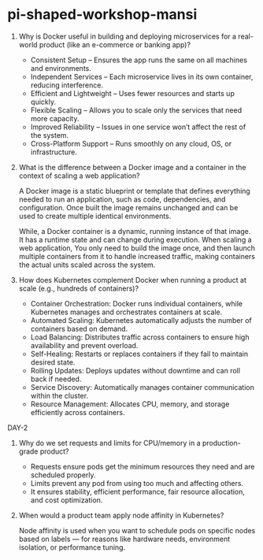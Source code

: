 # pi-shaped-workshop-mansi
1. Why is Docker useful in building and deploying microservices for a real-world product (like an e-commerce or banking app)?

    * Consistent Setup – Ensures the app runs the same on all machines and environments.
    * Independent Services – Each microservice lives in its own container, reducing interference.
    * Efficient and Lightweight – Uses fewer resources and starts up quickly.
    * Flexible Scaling – Allows you to scale only the services that need more capacity.
    * Improved Reliability – Issues in one service won’t affect the rest of the system.
    * Cross-Platform Support – Runs smoothly on any cloud, OS, or infrastructure.

2. What is the difference between a Docker image and a container in the context of scaling a web application?

    A Docker image is a static blueprint or template that defines everything needed to run an application, such as code, dependencies, and configuration. Once built the image remains unchanged and can be used to create multiple identical environments. 

   While, a Docker container is a dynamic, running instance of that image. It has a runtime state and can change during execution. 
    When scaling a web application, You only need to build the image once, and then launch multiple containers from it to handle increased traffic, making containers the actual units scaled across the system.

4. How does Kubernetes complement Docker when running a product at scale (e.g., hundreds of containers)?

   * Container Orchestration: Docker runs individual containers, while Kubernetes manages and orchestrates containers at scale.
   * Automated Scaling: Kubernetes automatically adjusts the number of containers based on demand.
   * Load Balancing: Distributes traffic across containers to ensure high availability and prevent overload.
   * Self-Healing: Restarts or replaces containers if they fail to maintain desired state.
   * Rolling Updates: Deploys updates without downtime and can roll back if needed.
   * Service Discovery: Automatically manages container communication within the cluster.
   * Resource Management: Allocates CPU, memory, and storage efficiently across containers.


DAY-2 
1. Why do we set requests and limits for CPU/memory in a production-grade product?

    * Requests ensure pods get the minimum resources they need and are scheduled properly.
    * Limits prevent any pod from using too much and affecting others.
    * It ensures stability, efficient performance, fair resource allocation, and cost optimization.

2. When would a product team apply node affinity in Kubernetes?

    Node affinity is used when you want to schedule pods on specific nodes based on labels — for reasons like hardware needs, environment isolation, or performance tuning.
